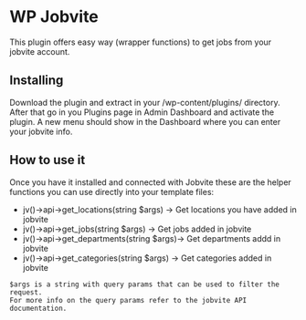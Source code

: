 # WP Jobvite

This plugin offers easy way (wrapper functions) to get jobs from your jobvite account.


## Installing

Download the plugin and extract in your /wp-content/plugins/ directory. After that go in you Plugins page in Admin Dashboard
and activate the plugin. A new menu should show in the Dashboard where you can enter your jobvite info.


## How to use it

Once you have it installed and connected with Jobvite these are the helper functions you can use directly into your template files:

* jv()->api->get_locations(string $args)  -> Get locations you have added in jobvite
* jv()->api->get_jobs(string $args)       -> Get jobs added in jobvite
* jv()->api->get_departments(string $args)-> Get departments addd in jobvite
* jv()->api->get_categories(string $args) -> Get categories added in jobvite

```
$args is a string with query params that can be used to filter the request. 
For more info on the query params refer to the jobvite API documentation.
``` 